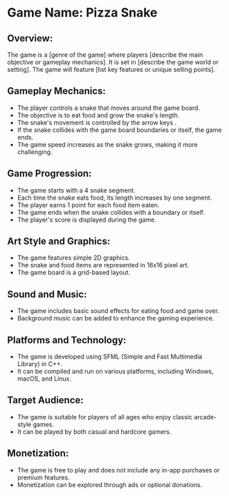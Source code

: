 # Game Name: Pizza Snake

## Overview:
The game is a [genre of the game] where players [describe the main objective or gameplay mechanics]. It is set in [describe the game world or setting]. The game will feature [list key features or unique selling points].

## Gameplay Mechanics:
- The player controls a snake that moves around the game board.
- The objective is to eat food and grow the snake's length.
- The snake's movement is controlled by the arrow keys .
- If the snake collides with the game board boundaries or itself, the game ends.
- The game speed increases as the snake grows, making it more challenging.

## Game Progression:
- The game starts with a 4 snake segment.
- Each time the snake eats food, its length increases by one segment.
- The player earns 1 point for each food item eaten.
- The game ends when the snake collides with a boundary or itself.
- The player's score is displayed during the game.

## Art Style and Graphics:
- The game features simple 2D graphics.
- The snake and food items are represented in 16x16 pixel art.
- The game board is a grid-based layout.

## Sound and Music:
- The game includes basic sound effects for eating food and game over.
- Background music can be added to enhance the gaming experience.

## Platforms and Technology:
- The game is developed using SFML (Simple and Fast Multimedia Library) in C++.
- It can be compiled and run on various platforms, including Windows, macOS, and Linux.

## Target Audience:
- The game is suitable for players of all ages who enjoy classic arcade-style games.
- It can be played by both casual and hardcore gamers.

## Monetization:
- The game is free to play and does not include any in-app purchases or premium features.
- Monetization can be explored through ads or optional donations.

